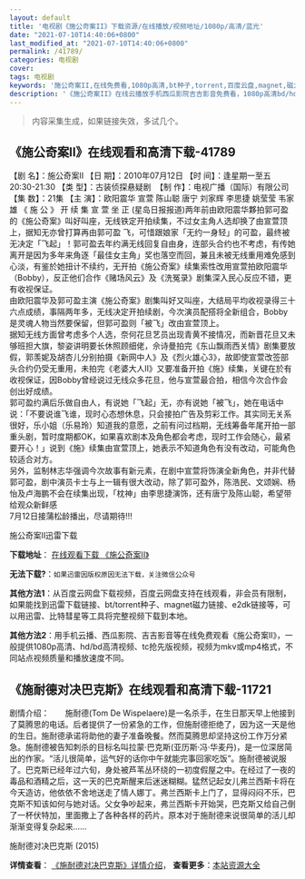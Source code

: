 ```yaml
---
layout: default
title: '电视剧《施公奇案II》下载资源/在线播放/视频地址/1080p/高清/蓝光'
date: "2021-07-10T14:40:06+0800"
last_modified_at: "2021-07-10T14:40:06+0800"
permalink: /41789/
categories: 电视剧
cover:
tags: 电视剧
keywords: '施公奇案II,在线免费看,1080p高清,bt种子,torrent,百度云盘,magnet,磁力链,迅雷下载资源'
description: '《施公奇案II》在线云播放手机西瓜影院吉吉影音免费看，1080p高清bd/hd未删减完整版和tc抢先枪版，mkv/mp4格式，附带bt/torrent种子、magnet/磁力链、百度云盘、网盘资源迅雷下载链接'
---
```


>内容采集生成，如果链接失效，多试几个。


## 《施公奇案II》在线观看和高清下载-41789

【剧 名】：施公奇案II 【日 期】：2010年07月12日 【时 间】：逢星期一至五 20:30-21:30 【类 型】：古装侦探悬疑剧&nbsp; 【制 作】：电视广播（国际）有限公司 【集 数】：21集 【主 演】：欧阳震华 宣萱 陈山聪 唐宁 刘家辉 李思捷 姚莹莹 韦家雄 《 施 公 》 开 续 集 宣 萱 坐 正 (星岛日报报道)两年前由欧阳震华夥拍郭可盈的《施公奇案》叫好叫座，无线铁定开拍续集，不过女主角人选却换了由宣萱顶上，据知无亦曾打算再由郭可盈 飞，可惜跟娘家「无约一身轻」的可盈，最终被无决定「飞起」！郭可盈去年约满无线回复自由身，连部头合约也不考虑，有传她离开是因为多年来角逐「最佳女主角」奖也落空而回，兼且未被无线重用难免感到心淡，有鉴於她扭计不续约，无开拍《施公奇案》续集索性改用宣萱拍欧阳震华（Bobby），反正他们合作《赌场风云》及《洗冤录》剧集深入民心反应不错，更有收视保证。<br />由欧阳震华及郭可盈主演《施公奇案》剧集叫好又叫座，大结局平均收视录得三十六点成绩，事隔两年多，无线决定开拍续剧，今次演员配搭将全新组合，Bobby是灵魂人物当然要保留，但郭可盈则「被飞」改由宣萱顶上。<br />据知无线方面曾考虑多个人选，奈何花旦艺员出现青黄不接情况，而新晋花旦又未够班担大旗，黎姿讲明要长休照顾细佬，佘诗曼拍完《东山飘雨西关情》剧集要放假，郭羡妮及胡杏儿分别拍摄《新网中人》及《烈火雄心3》，故即使宣萱改签部头合约仍受无重用，未拍完《老婆大人Ⅱ》又要准备开拍《施》续集，关键在於有收视保证，因Bobby曾经说过无线众多花旦，他与宣萱最合拍，相信今次合作会创出好成绩。<br />郭可盈约满后乐做自由人，有说她「飞起」无，亦有说她「被飞」，她在电话中说：「不要说谁飞谁，现时心态想休息，只会接拍广告及剪彩工作。其实同无关系很好，乐小姐（乐易玲）知道我的意愿，之前有问过档期，无线筹备年尾开拍一部重头剧，暂时度期都OK，如果喜欢剧本及角色都会考虑，现时工作会随心，最紧要开心！」说到《施》续集由宣萱顶上，她表示不知道角色有没有改动，可能角色较适合对方。<br />另外，监制林志华强调今次故事有新元素，在剧中宣萱将饰演全新角色，并非代替郭可盈，剧中演员卡士与上一辑有很大改动，除了郭可盈外，陈浩民、文颂娴、杨怡及卢海鹏不会在续集出现，「枕神」由李思捷演饰，还有唐宁及陈山聪，希望带给观众新鲜感<br />7月12日接蒲松龄播出，尽请期待!!!


施公奇案II迅雷下载

**下载地址**： [在线观看下载 《施公奇案II》](https://www.993dy.com//vod-detail-id-10481.html) 


**无法下载?**：`如果迅雷因版权原因无法下载，关注微信公众号 `

**其他方法1**：从百度云网盘下载视频，百度云网盘支持在线观看，非会员有限制，如果能找到迅雷下载链接、bt/torrent种子、magnet磁力链接、e2dk链接等，可以用迅雷、比特彗星等工具将完整视频下载到本地。

**其他方法2**：用手机云播、西瓜影院、吉吉影音等在线免费观看《施公奇案II》，一般提供1080p高清、hd/bd高清视频、tc抢先版视频，视频为mkv或mp4格式，不同站点视频质量和播放速度不同。


## 《施耐德对决巴克斯》在线观看和高清下载-11721

剧情介绍：　　施耐德(Tom De Wispelaere)是一名杀手，在生日那天早上他接到了莫腾思的电话。后者提供了一份紧急的工作，但施耐德拒绝了，因为这一天是他的生日。施耐德承诺将助他的妻子准备晚餐。然而莫腾思却坚持这份工作万分紧急。施耐德被告知刺杀的目标名叫拉蒙·巴克斯(亚历斯·冯·华麦丹)，是一位深居简出的作家。“活儿很简单，运气好的话你中午就能完事回家吃饭”。施耐德被说服了。巴克斯已经年过六旬，身处被芦苇丛环绕的一初度假屋之中。在经过了一夜的毒品和酒精之后，这一天的巴克斯醒来后迷迷糊糊。猛然记起女儿弗兰西斯卡将在今天造访，他依依不舍地送走了情人娜丁。弗兰西斯卡上门了，显得闷闷不乐，巴克斯不知该如何与她对话。父女争吵起来，弗兰西斯卡开始哭，巴克斯又给自己倒了一杯伏特加，里面撒上了各种各样的药片。原本对于施耐德来说很简单的活儿却渐渐变得复杂起来……


施耐德对决巴克斯 (2015)

**详情查看**： [《施耐德对决巴克斯》详情介绍](/movie/11721/)， **查看更多**：[本站资源大全](/movie/t/all/)

